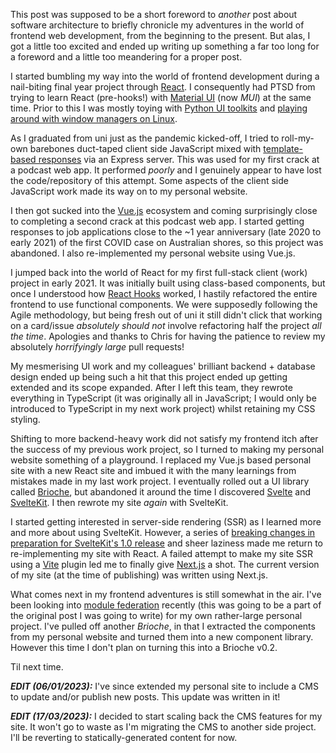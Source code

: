 This post was supposed to be a short foreword to _another_ post about software architecture to briefly chronicle my adventures in the world of frontend web development, from the beginning to the present. But alas, I got a little too excited and ended up writing up something a far too long for a foreword and a little too meandering for a proper post.

I started bumbling my way into the world of frontend development during a nail-biting final year project through [React](https://reactjs.org/). I consequently had PTSD from trying to learn React (pre-hooks!) with [Material UI](https://mui.com/) (now _MUI_) at the same time. Prior to this I was mostly toying with [Python UI toolkits](https://pygobject.readthedocs.io/en/latest/) and [playing around with window managers on Linux](https://github.com/csiew/BiscuitWM).

As I graduated from uni just as the pandemic kicked-off, I tried to roll-my-own barebones duct-taped client side JavaScript mixed with [template-based responses](https://ejs.co/) via an Express server. This was used for my first crack at a podcast web app. It performed _poorly_ and I genuinely appear to have lost the code/repository of this attempt. Some aspects of the client side JavaScript work made its way on to my personal website.

I then got sucked into the [Vue.js](https://vuejs.org/) ecosystem and coming surprisingly close to completing a second crack at this podcast web app. I started getting responses to job applications close to the ~1 year anniversary (late 2020 to early 2021) of the first COVID case on Australian shores, so this project was abandoned. I also re-implemented my personal website using Vue.js.

I jumped back into the world of React for my first full-stack client (work) project in early 2021. It was initially built using class-based components, but once I understood how [React Hooks](https://reactjs.org/docs/hooks-intro.html) worked, I hastily refactored the entire frontend to use functional components. We were supposedly following the Agile methodology, but being fresh out of uni it still didn't click that working on a card/issue _absolutely should not_ involve refactoring half the project _all the time_. Apologies and thanks to Chris for having the patience to review my absolutely _horrifyingly large_ pull requests!

My mesmerising UI work and my colleagues' brilliant backend + database design ended up being such a hit that this project ended up getting extended and its scope expanded. After I left this team, they rewrote everything in TypeScript (it was originally all in JavaScript; I would only be introduced to TypeScript in my next work project) whilst retaining my CSS styling.

Shifting to more backend-heavy work did not satisfy my frontend itch after the success of my previous work project, so I turned to making my personal website something of a playground. I replaced my Vue.js based personal site with a new React site and imbued it with the many learnings from mistakes made in my last work project. I eventually rolled out a UI library called [Brioche](https://github.com/csiew/brioche), but abandoned it around the time I discovered [Svelte](https://svelte.dev/) and [SvelteKit](https://kit.svelte.dev/). I then rewrote my site _again_ with SvelteKit.

I started getting interested in server-side rendering (SSR) as I learned more and more about using SvelteKit. However, a series of [breaking changes in preparation for SvelteKit's 1.0 release](https://www.netlify.com/blog/migrating-breaking-changes-in-sveltekit/) and sheer laziness made me return to re-implementing my site with React. A failed attempt to make my site SSR using a [Vite](https://vitejs.dev/) plugin led me to finally give [Next.js](https://nextjs.org/) a shot. The current version of my site (at the time of publishing) was written using Next.js.

What comes next in my frontend adventures is still somewhat in the air. I've been looking into [module federation](https://medium.com/@vueshenzhen/a-brief-introduction-of-vite-plugin-federation-9e998b2e43b) recently (this was going to be a part of the original post I was going to write) for my own rather-large personal project. I've pulled off another _Brioche_, in that I extracted the components from my personal website and turned them into a new component library. However this time I don't plan on turning this into a Brioche v0.2.

Til next time.

**_EDIT (06/01/2023):_** I've since extended my personal site to include a CMS to update and/or publish new posts. This update was written in it!

**_EDIT (17/03/2023):_** I decided to start scaling back the CMS features for my site. It won't go to waste as I'm migrating the CMS to another side project. I'll be reverting to statically-generated content for now.
